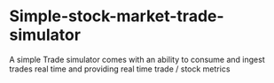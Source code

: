 # Simple-stock-market-trade-simulator
A simple Trade simulator comes with an ability to consume and ingest trades real time and providing real time trade / stock metrics
